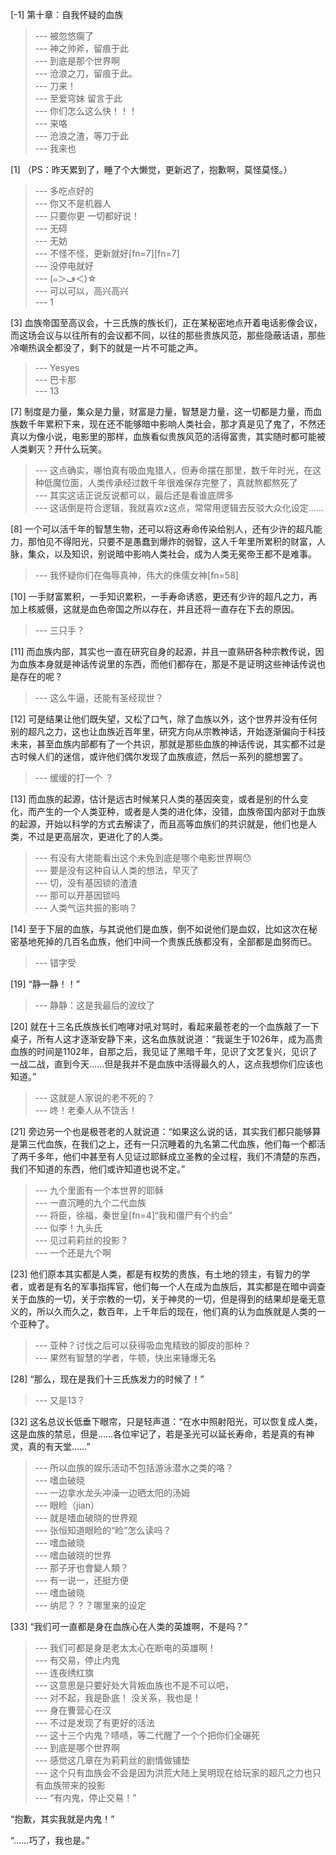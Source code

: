 
[-1] 第十章：自我怀疑的血族
>--- 被忽悠瘸了<br>
>--- 神之帅斧，留痕于此<br>
>--- 到底是那个世界啊<br>
>--- 沧浪之刀，留痕于此。<br>
>--- 刀来！<br>
>--- 至爱穹妹  留言于此<br>
>--- 你们怎么这么快！！！<br>
>--- 来咯<br>
>--- 沧浪之渣，等刀于此<br>
>--- 我来也<br>

[1] （PS：昨天累到了，睡了个大懒觉，更新迟了，抱歉啊，莫怪莫怪。）
>--- 多吃点好的<br>
>--- 你又不是机器人<br>
>--- 只要你更 一切都好说！<br>
>--- 无碍<br>
>--- 无妨<br>
>--- 不怪不怪，更新就好[fn=7][fn=7]<br>
>--- 没停电就好<br>
>--- (๑＞ڡ＜)☆<br>
>--- 可以可以，高兴高兴<br>
>--- 1<br>

[3] 血族帝国至高议会，十三氏族的族长们，正在某秘密地点开着电话影像会议，而这场会议与以往所有的会议都不同，以往的那些贵族风范，那些隐蔽话语，那些冷嘲热讽全都没了，剩下的就是一片不可能之声。
>--- Yesyes<br>
>--- 巴卡那<br>
>--- 13<br>

[7] 制度是力量，集众是力量，财富是力量，智慧是力量，这一切都是力量，而血族数千年累积下来，现在还不能够暗中影响人类社会，那才真是见了鬼了，不然还真以为像小说，电影里的那样，血族看似贵族风范的活得富贵，其实随时都可能被人类剿灭？开什么玩笑。
>--- 这点确实，哪怕真有吸血鬼猎人，但寿命摆在那里，数千年时光，在这种低魔位面，人类传承经过数千年很难保存完整了，真就熬都熬死了<br>
>--- 其实这话正说反说都可以，最后还是看谁底牌多<br>
>--- 这话倒是符合逻辑，我就喜欢z这点，常常用逻辑去反驳大众化设定……<br>

[8] 一个可以活千年的智慧生物，还可以将这寿命传染给别人，还有少许的超凡能力，那怕见不得阳光，只要不是愚蠢到爆炸的弱智，这人千年里所累积的财富，人脉，集众，以及知识，别说暗中影响人类社会，成为人类无冕帝王都不是难事。
>--- 我怀疑你们在侮辱真神，伟大的侏儒女神[fn=58]<br>

[10] 一手财富累积，一手知识累积，一手寿命诱惑，更还有少许的超凡之力，再加上核威慑，这就是血色帝国之所以存在，并且还将一直存在下去的原因。
>--- 三只手？<br>

[11] 而血族内部，其实也一直在研究自身的起源，并且一直熟研各种宗教传说，因为血族本身就是神话传说里的东西，而他们都存在，那是不是证明这些神话传说也是存在的呢？
>--- 这么牛逼，还能有圣经现世？<br>

[12] 可是结果让他们既失望，又松了口气，除了血族以外，这个世界并没有任何别的超凡之力，这也让血族近百年里，研究方向从宗教神话，开始逐渐偏向于科技未来，甚至血族内部都有了一个共识，那就是那些血族的神话传说，其实都不过是古时候人们的迷信，或许他们偶尔发现了血族痕迹，然后一系列的臆想罢了。
>--- 缓缓的打一个  ？<br>

[13] 而血族的起源，估计是远古时候某只人类的基因突变，或者是别的什么变化，而产生的一个人类亚种，或者是人类的进化体，没错，血族帝国内部对于血族的起源，开始以科学的方式去解读了，而且高等血族们的共识就是，他们也是人类，不过是更高层次，更进化了的人类。
>--- 有没有大佬能看出这个未免到底是哪个电影世界啊😯<br>
>--- 要是没有这种自认人类的想法，早灭了<br>
>--- 切，没有基因锁的渣渣<br>
>--- 那可以开基因锁吗<br>
>--- 人类气运共振的影响？<br>

[14] 至于下层的血族，与其说他们是血族，倒不如说他们是血奴，比如这次在秘密基地死掉的几百名血族，他们中间一个贵族氏族都没有，全部都是血努而已。
>--- 错字受<br>

[19] “静一静！！”
>--- 静静：这是我最后的波纹了<br>

[20] 就在十三名氏族族长们咆哮对吼对骂时，看起来最苍老的一个血族敲了一下桌子，所有人这才逐渐安静下来，这名血族就说道：“我诞生于1026年，成为高贵血族的时间是1102年，自那之后，我见证了黑暗千年，见识了文艺复兴，见识了一战二战，直到今天……但是我并不是血族中活得最久的人，这点我想你们应该也知道。”
>--- 这就是人家说的老不死的？<br>
>--- 咚！老秦人从不饶舌！<br>

[21] 旁边另一个也是极苍老的人就说道：“如果这么说的话，其实我们都只能够算是第三代血族，在我们之上，还有一只沉睡着的九名第二代血族，他们每一个都活了两千多年，他们中甚至有人见证过耶稣成立圣教的全过程，我们不清楚的东西，我们不知道的东西，他们或许知道也说不定。”
>--- 九个里面有一个本世界的耶稣<br>
>--- 一直沉睡的九个二代血族<br>
>--- 将臣，徐福，秦世皇[fn=4]“我和僵尸有个约会”<br>
>--- 似李！九头氏<br>
>--- 见过莉莉丝的投影？<br>
>--- 一个还是九个啊<br>

[23] 他们原本其实都是人类，都是有权势的贵族，有土地的领主，有智力的学者，或者是有名的军事指挥官，他们每一个人在成为血族后，其实都是在暗中调查关于血族的一切，关于宗教的一切，关于神灵的一切，但是得到的结果却是毫无意义的，所以久而久之，数百年，上千年后的现在，他们真的认为血族就是人类的一个亚种了。
>--- 亚种？讨伐之后可以获得吸血鬼精致的脚皮的那种？<br>
>--- 果然有智慧的学者，牛顿，快出来锤爆无名<br>

[28] “那么，现在是我们十三氏族发力的时候了！”
>--- 又是13？<br>

[32] 这名总议长低垂下眼帘，只是轻声道：“在水中照射阳光，可以恢复成人类，这是血族的禁忌，但是……各位牢记了，若是圣光可以延长寿命，若是真的有神灵，真的有天堂……”
>--- 所以血族的娱乐活动不包括游泳潜水之类的咯？<br>
>--- 嗜血破晓<br>
>--- 一边拿水龙头冲澡一边晒太阳的汤姆<br>
>--- 眼睑（jian）<br>
>--- 就是嗜血破晓的世界观<br>
>--- 张恒知道眼睑的“睑”怎么读吗？<br>
>--- 嗜血破晓<br>
>--- 嗜血破晓的世界<br>
>--- 那子牙也會變人類？<br>
>--- 有一说一，还挺方便<br>
>--- 嗜血破晓<br>
>--- 纳尼？？？哪里来的设定<br>

[33] “我们可一直都是身在血族心在人类的英雄啊，不是吗？”
>--- 我们可都是身是老太太心在断电的英雄啊！<br>
>--- 有交易，停止内鬼<br>
>--- 连夜绣红旗<br>
>--- 这意思是只要好处大背叛血族也不是不可以吧，<br>
>--- 对不起，我是卧底！
没关系，我也是！<br>
>--- 身在曹营心在汉<br>
>--- 不过是发现了有更好的活法<br>
>--- 这十三个内鬼？啧啧，等二代醒了一个个把你们全碾死<br>
>--- 到底是哪个世界啊<br>
>--- 感觉这几章在为莉莉丝的剧情做铺垫<br>
>--- 这个只有血族会不会是因为洪荒大陆上吴明现在给玩家的超凡之力也只有血族带来的投影<br>
>--- “有内鬼，停止交易！”

“抱歉，其实我就是内鬼！”

“……巧了，我也是。”<br>
